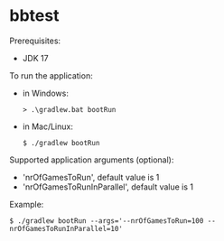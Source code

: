 # bbtest

Prerequisites:
* JDK 17

To run the application:
* in Windows:  
  ```console
  > .\gradlew.bat bootRun
  ```
* in Mac/Linux: 
  ```console
  $ ./gradlew bootRun
  ```

Supported application arguments (optional):
* 'nrOfGamesToRun', default value is 1
* 'nrOfGamesToRunInParallel', default value is 1

Example: 
```console
$ ./gradlew bootRun --args='--nrOfGamesToRun=100 --nrOfGamesToRunInParallel=10'
```